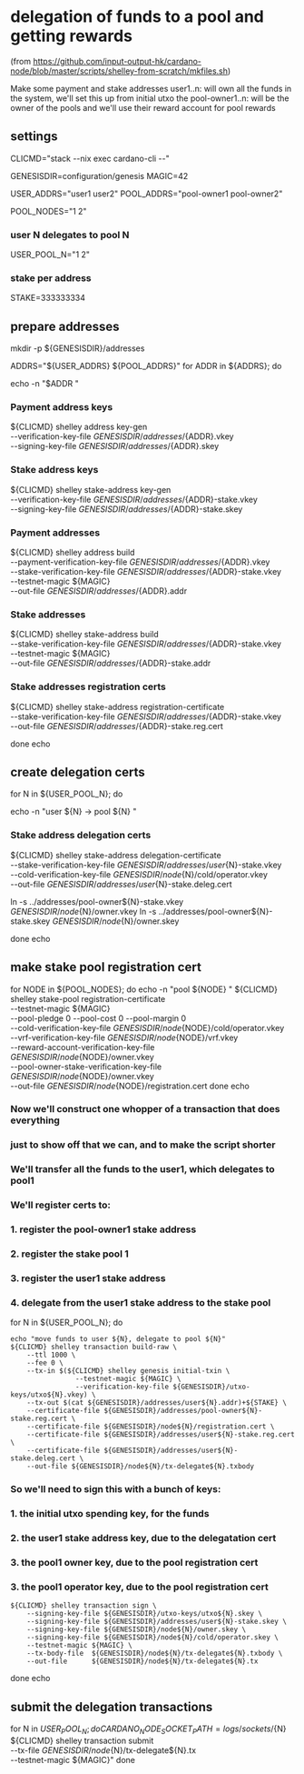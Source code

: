 
# delegation of funds to a pool and getting rewards

(from https://github.com/input-output-hk/cardano-node/blob/master/scripts/shelley-from-scratch/mkfiles.sh)


Make some payment and stake addresses
  user1..n:       will own all the funds in the system, we'll set this up from
                  initial utxo the
  pool-owner1..n: will be the owner of the pools and we'll use their reward
                  account for pool rewards

## settings
CLICMD="stack --nix exec cardano-cli --"

GENESISDIR=configuration/genesis
MAGIC=42

USER_ADDRS="user1 user2"
POOL_ADDRS="pool-owner1 pool-owner2"

POOL_NODES="1 2"

### user N delegates to pool N
USER_POOL_N="1 2"


### stake per address
STAKE=333333334


## prepare addresses

mkdir -p ${GENESISDIR}/addresses

ADDRS="${USER_ADDRS} ${POOL_ADDRS}"
for ADDR in ${ADDRS}; do

  echo -n "$ADDR "

  ### Payment address keys
  ${CLICMD} shelley address key-gen \
      --verification-key-file ${GENESISDIR}/addresses/${ADDR}.vkey \
      --signing-key-file      ${GENESISDIR}/addresses/${ADDR}.skey

  ### Stake address keys
  ${CLICMD} shelley stake-address key-gen \
      --verification-key-file ${GENESISDIR}/addresses/${ADDR}-stake.vkey \
      --signing-key-file      ${GENESISDIR}/addresses/${ADDR}-stake.skey

  ### Payment addresses
  ${CLICMD} shelley address build \
      --payment-verification-key-file ${GENESISDIR}/addresses/${ADDR}.vkey \
      --stake-verification-key-file ${GENESISDIR}/addresses/${ADDR}-stake.vkey \
      --testnet-magic ${MAGIC} \
      --out-file ${GENESISDIR}/addresses/${ADDR}.addr

  ### Stake addresses
  ${CLICMD} shelley stake-address build \
      --stake-verification-key-file ${GENESISDIR}/addresses/${ADDR}-stake.vkey \
      --testnet-magic ${MAGIC} \
      --out-file ${GENESISDIR}/addresses/${ADDR}-stake.addr

  ### Stake addresses registration certs
  ${CLICMD} shelley stake-address registration-certificate \
      --stake-verification-key-file ${GENESISDIR}/addresses/${ADDR}-stake.vkey \
      --out-file ${GENESISDIR}/addresses/${ADDR}-stake.reg.cert

done
echo

## create delegation certs

for N in ${USER_POOL_N}; do

  echo -n "user ${N} -> pool ${N}  "
  ### Stake address delegation certs
  ${CLICMD} shelley stake-address delegation-certificate \
      --stake-verification-key-file ${GENESISDIR}/addresses/user${N}-stake.vkey \
      --cold-verification-key-file  ${GENESISDIR}/node${N}/cold/operator.vkey \
      --out-file ${GENESISDIR}/addresses/user${N}-stake.deleg.cert

  ln -s ../addresses/pool-owner${N}-stake.vkey ${GENESISDIR}/node${N}/owner.vkey
  ln -s ../addresses/pool-owner${N}-stake.skey ${GENESISDIR}/node${N}/owner.skey

done
echo


## make stake pool registration cert

for NODE in ${POOL_NODES}; do
  echo -n "pool ${NODE}  "
  ${CLICMD} shelley stake-pool registration-certificate \
    --testnet-magic ${MAGIC} \
    --pool-pledge 0 --pool-cost 0 --pool-margin 0 \
    --cold-verification-key-file             ${GENESISDIR}/node${NODE}/cold/operator.vkey \
    --vrf-verification-key-file              ${GENESISDIR}/node${NODE}/vrf.vkey \
    --reward-account-verification-key-file   ${GENESISDIR}/node${NODE}/owner.vkey \
    --pool-owner-stake-verification-key-file ${GENESISDIR}/node${NODE}/owner.vkey \
    --out-file                               ${GENESISDIR}/node${NODE}/registration.cert
done
echo

### Now we'll construct one whopper of a transaction that does everything
### just to show off that we can, and to make the script shorter

### We'll transfer all the funds to the user1, which delegates to pool1
### We'll register certs to:
###  1. register the pool-owner1 stake address
###  2. register the stake pool 1
###  3. register the user1 stake address
###  4. delegate from the user1 stake address to the stake pool

for N in ${USER_POOL_N}; do

    echo "move funds to user ${N}, delegate to pool ${N}"
    ${CLICMD} shelley transaction build-raw \
        --ttl 1000 \
        --fee 0 \
        --tx-in $(${CLICMD} shelley genesis initial-txin \
                    --testnet-magic ${MAGIC} \
                    --verification-key-file ${GENESISDIR}/utxo-keys/utxo${N}.vkey) \
        --tx-out $(cat ${GENESISDIR}/addresses/user${N}.addr)+${STAKE} \
        --certificate-file ${GENESISDIR}/addresses/pool-owner${N}-stake.reg.cert \
        --certificate-file ${GENESISDIR}/node${N}/registration.cert \
        --certificate-file ${GENESISDIR}/addresses/user${N}-stake.reg.cert \
        --certificate-file ${GENESISDIR}/addresses/user${N}-stake.deleg.cert \
        --out-file ${GENESISDIR}/node${N}/tx-delegate${N}.txbody

### So we'll need to sign this with a bunch of keys:
### 1. the initial utxo spending key, for the funds
### 2. the user1 stake address key, due to the delegatation cert
### 3. the pool1 owner key, due to the pool registration cert
### 3. the pool1 operator key, due to the pool registration cert

    ${CLICMD} shelley transaction sign \
        --signing-key-file ${GENESISDIR}/utxo-keys/utxo${N}.skey \
        --signing-key-file ${GENESISDIR}/addresses/user${N}-stake.skey \
        --signing-key-file ${GENESISDIR}/node${N}/owner.skey \
        --signing-key-file ${GENESISDIR}/node${N}/cold/operator.skey \
        --testnet-magic ${MAGIC} \
        --tx-body-file  ${GENESISDIR}/node${N}/tx-delegate${N}.txbody \
        --out-file      ${GENESISDIR}/node${N}/tx-delegate${N}.tx

done
echo

## submit the delegation transactions

for N in ${USER_POOL_N}; do
    CARDANO_NODE_SOCKET_PATH=logs/sockets/${N} \
    ${CLICMD} shelley transaction submit \
                --tx-file ${GENESISDIR}/node${N}/tx-delegate${N}.tx \
                --testnet-magic ${MAGIC}"
done
